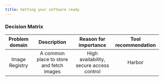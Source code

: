 ```yaml
---
title: Getting your software ready
---
```


### Decision Matrix

| Problem domain | Description | Reason for importance | Tool recommendation |
|:---:|:---:|:---:|:---:|
| Image Registry | A common place to store and fetch images | High availability, secure access control | Harbor |
